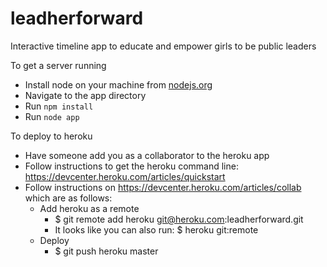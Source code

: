 leadherforward
==============

Interactive timeline app to educate and empower girls to be public leaders

To get a server running

* Install node on your machine from [nodejs.org](http://nodejs.org)
* Navigate to the app directory
* Run `npm install`
* Run `node app`

To deploy to heroku

* Have someone add you as a collaborator to the heroku app
* Follow instructions to get the heroku command line: https://devcenter.heroku.com/articles/quickstart
* Follow instructions on https://devcenter.heroku.com/articles/collab which are as follows:
  * Add heroku as a remote
    * $ git remote add heroku git@heroku.com:leadherforward.git
    * It looks like you can also run: $ heroku git:remote
  * Deploy
    * $ git push heroku master